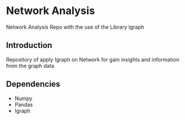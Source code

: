 # Network Analysis
Network Analysis Repo with the use of the Library Igraph 


## Introduction 

Repository of apply Igraph on Network for gain insights and information from the graph data




## Dependencies 
- Numpy 
- Pandas 
- Igraph 

